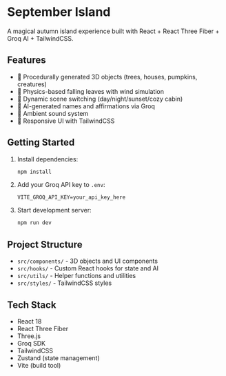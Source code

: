 # September Island

A magical autumn island experience built with React + React Three Fiber + Groq AI + TailwindCSS.

## Features

- 🌳 Procedurally generated 3D objects (trees, houses, pumpkins, creatures)
- 🍂 Physics-based falling leaves with wind simulation
- 🎨 Dynamic scene switching (day/night/sunset/cozy cabin)
- 🤖 AI-generated names and affirmations via Groq
- 🎵 Ambient sound system
- 📱 Responsive UI with TailwindCSS

## Getting Started

1. Install dependencies:
   ```bash
   npm install
   ```

2. Add your Groq API key to `.env`:
   ```
   VITE_GROQ_API_KEY=your_api_key_here
   ```

3. Start development server:
   ```bash
   npm run dev
   ```

## Project Structure

- `src/components/` - 3D objects and UI components
- `src/hooks/` - Custom React hooks for state and AI
- `src/utils/` - Helper functions and utilities
- `src/styles/` - TailwindCSS styles

## Tech Stack

- React 18
- React Three Fiber
- Three.js
- Groq SDK
- TailwindCSS
- Zustand (state management)
- Vite (build tool)
